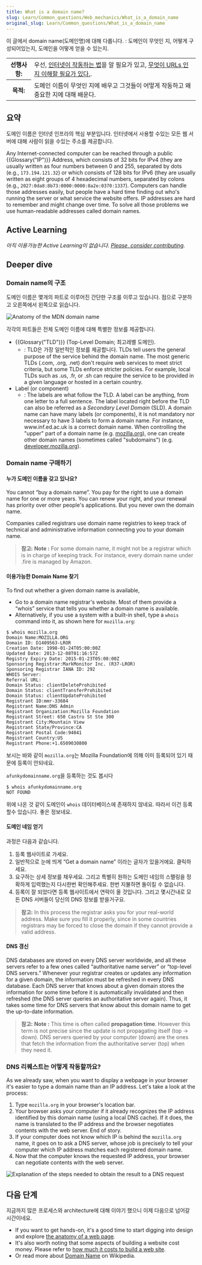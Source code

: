```yaml
---
title: What is a domain name?
slug: Learn/Common_questions/Web_mechanics/What_is_a_domain_name
original_slug: Learn/Common_questions/What_is_a_domain_name
---
```


이 글에서 domain name(도메인명)에 대해 다룹니다. : 도메인이 무엇인 지, 어떻게 구성되어있는지, 도메인을 어떻게 얻을 수 있는지.

<table class="learn-box standard-table">
  <tbody>
    <tr>
      <th scope="row">선행사항:</th>
      <td>
        우선,
        <a href="/en-US/docs/Learn/How_the_Internet_works"
          >인터넷이 작동하는 법</a
        >을 알 필요가 있고,
        <a href="/en-US/Learn/Understanding_URLs"
          >무엇이 URLs 인 지 이해할 필요가 있다.</a
        >.
      </td>
    </tr>
    <tr>
      <th scope="row">목적:</th>
      <td>
        도메인 이름이 무엇인 지에 배우고 그것들이 어떻게 작동하고 왜 중요한 지에
        대해 배운다.
      </td>
    </tr>
  </tbody>
</table>

## 요약

도메인 이름은 인터넷 인프라의 핵심 부분입니다. 인터넷에서 사용할 수있는 모든 웹 서버에 대해 사람이 읽을 수있는 주소를 제공합니다.

Any Internet-connected computer can be reached through a public {{Glossary("IP")}} Address, which consists of 32 bits for IPv4 (they are usually written as four numbers between 0 and 255, separated by dots (e.g., `173.194.121.32`) or which consists of 128 bits for IPv6 (they are usually written as eight groups of 4 hexadecimal numbers, separated by colons (e.g., `2027:0da8:8b73:0000:0000:8a2e:0370:1337`). Computers can handle those addresses easily, but people have a hard time finding out who's running the server or what service the website offers. IP addresses are hard to remember and might change over time. To solve all those problems we use human-readable addresses called domain names.

## Active Learning

_아직 이용가능한 Active Learning이 없습니다. [Please, consider contributing](/ko/docs/MDN/Getting_started)._

## Deeper dive

### Domain name의 구조

도메인 이름은 몇개의 파트로 이루어진 간단한 구조를 이루고 있습니다. 점으로 구분하고 오른쪽에서 왼쪽으로 읽습니다.

![Anatomy of the MDN domain name](structure.png)

각각의 파트들은 전체 도메인 이름에 대해 특별한 정보를 제공합니다.

- {{Glossary("TLD")}} (Top-Level Domain; 최고레벨 도메인).
  - : TLD은 가장 일반적인 정보를 제공합니다. TLDs tell users the general purpose of the service behind the domain name. The most generic TLDs (.com, .org, .net) don't require web services to meet strict criteria, but some TLDs enforce stricter policies. For example, local TLDs such as .us, .fr, or .sh can require the service to be provided in a given language or hosted in a certain country.
- Label (or component)
  - : The labels are what follow the TLD. A label can be anything, from one letter to a full sentence. The label located right before the TLD can also be referred as a _Secondary Level Domain_ (SLD). A domain name can have many labels (or components), it is not mandatory nor necessary to have 3 labels to form a domain name. For instance, www\.inf.ed.ac.uk is a correct domain name. When controlling the "upper" part of a domain name (e.g. [mozilla.org](https://mozilla.org)), one can create other domain names (sometimes called "subdomains") (e.g. [developer.mozilla.org](/)).

### Domain name 구매하기

#### 누가 도메인 이름을 갖고 있나요?

You cannot “buy a domain name”. You pay for the right to use a domain name for one or more years. You can renew your right, and your renewal has priority over other people's applications. But you never own the domain name.

Companies called registrars use domain name registries to keep track of technical and administrative information connecting you to your domain name.

> **참고:** **Note :** For some domain name, it might not be a registrar which is in charge of keeping track. For instance, every domain name under .fire is managed by Amazon.

#### 이용가능한 Domain Name 찾기

To find out whether a given domain name is available,

- Go to a domain name registrar's website. Most of them provide a “whois” service that tells you whether a domain name is available.
- Alternatively, if you use a system with a built-in shell, type a `whois` command into it, as shown here for `mozilla.org`:

```
$ whois mozilla.org
Domain Name:MOZILLA.ORG
Domain ID: D1409563-LROR
Creation Date: 1998-01-24T05:00:00Z
Updated Date: 2013-12-08T01:16:57Z
Registry Expiry Date: 2015-01-23T05:00:00Z
Sponsoring Registrar:MarkMonitor Inc. (R37-LROR)
Sponsoring Registrar IANA ID: 292
WHOIS Server:
Referral URL:
Domain Status: clientDeleteProhibited
Domain Status: clientTransferProhibited
Domain Status: clientUpdateProhibited
Registrant ID:mmr-33684
Registrant Name:DNS Admin
Registrant Organization:Mozilla Foundation
Registrant Street: 650 Castro St Ste 300
Registrant City:Mountain View
Registrant State/Province:CA
Registrant Postal Code:94041
Registrant Country:US
Registrant Phone:+1.6509030800
```

보시는 바와 같이 `mozilla.org`는 Mozilla Foundation에 의해 이미 등록되어 있기 때문에 등록이 안되네요.

`afunkydomainname.org`을 등록하는 것도 봅시다

```
$ whois afunkydomainname.org
NOT FOUND
```

위에 나온 것 같이 도메인이 `whois` 데이터베이스에 존재하지 않네요. 따라서 이건 등록할수 있습니다. 좋은 정보네요.

#### 도메인 네임 얻기

과정은 다음과 같습니다.

1. 등록 웹사이트로 가세요.
2. 일반적으로 눈에 띄게 “Get a domain name” 이라는 글자가 있을거에요. 클릭하세요.
3. 요구하는 상세 정보를 채우세요. 그리고 특별히 원하는 도메인 네임의 스펠링을 정확하게 입력했는지 다시한번 확인해주세요. 한번 지불하면 돌이킬 수 없습니다.
4. 등록이 잘 되었다면 등록 웹사이트에서 연락이 올 것입니다. 그리고 몇시간내로 모든 DNS 서버들이 당신의 DNS 정보를 받을거구요.

> **참고:** In this process the registrar asks you for your real-world address. Make sure you fill it properly, since in some countries registrars may be forced to close the domain if they cannot provide a valid address.

#### DNS 갱신

DNS databases are stored on every DNS server worldwide, and all these servers refer to a few ones called “authoritative name server” or “top-level DNS servers.” Whenever your registrar creates or updates any information for a given domain, the information must be refreshed in every DNS database. Each DNS server that knows about a given domain stores the information for some time before it is automatically invalidated and then refreshed (the DNS server queries an authoritative server again). Thus, it takes some time for DNS servers that know about this domain name to get the up-to-date information.

> **참고:** **Note :** This time is often called **propagation time**. However this term is not precise since the update is not propagating itself (top → down). DNS servers queried by your computer (down) are the ones that fetch the information from the authoritative server (top) when they need it.

### DNS 리퀘스트는 어떻게 작동할까요?

As we already saw, when you want to display a webpage in your browser it's easier to type a domain name than an IP address. Let's take a look at the process:

1. Type `mozilla.org` in your browser's location bar.
2. Your browser asks your computer if it already recognizes the IP address identified by this domain name (using a local DNS cache). If it does, the name is translated to the IP address and the browser negotiates contents with the web server. End of story.
3. If your computer does not know which IP is behind the `mozilla.org` name, it goes on to ask a DNS server, whose job is precisely to tell your computer which IP address matches each registered domain name.
4. Now that the computer knows the requested IP address, your browser can negotiate contents with the web server.

![Explanation of the steps needed to obtain the result to a DNS request](2014-10-dns-request2.png)

## 다음 단계

지금까지 많은 프로세스와 architecture에 대해 이야기 했으니 이제 다음으로 넘어갈 시간이네요.

- If you want to get hands-on, it's a good time to start digging into design and explore [the anatomy of a web page](/en-US/Learn/Anatomy_of_a_web_page).
- It's also worth noting that some aspects of building a website cost money. Please refer to [how much it costs to build a web site](/ko/docs/Learn/How_much_does_it_cost).
- Or read more about [Domain Name](http://en.wikipedia.org/wiki/Domain_name) on Wikipedia.
